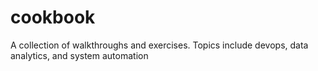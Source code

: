 # cookbook
A collection of walkthroughs and exercises. Topics include devops, data analytics, and system automation
